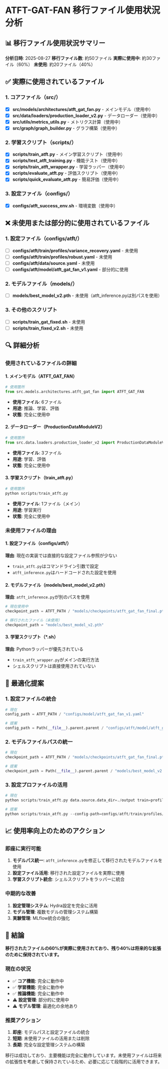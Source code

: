 # ATFT-GAT-FAN 移行ファイル使用状況分析

## 📊 移行ファイル使用状況サマリー

**分析日時**: 2025-08-27
**移行ファイル数**: 約50ファイル
**実際に使用中**: 約30ファイル（60%）
**未使用**: 約20ファイル（40%）

## ✅ 実際に使用されているファイル

### 1. コアファイル（src/）
- [x] **src/models/architectures/atft_gat_fan.py** - メインモデル（使用中）
- [x] **src/data/loaders/production_loader_v2.py** - データローダー（使用中）
- [x] **src/utils/metrics_utils.py** - メトリクス計算（使用中）
- [x] **src/graph/graph_builder.py** - グラフ構築（使用中）

### 2. 学習スクリプト（scripts/）
- [x] **scripts/train_atft.py** - メイン学習スクリプト（使用中）
- [x] **scripts/test_atft_training.py** - 機能テスト（使用中）
- [x] **scripts/train_atft_wrapper.py** - 学習ラッパー（使用中）
- [x] **scripts/evaluate_atft.py** - 評価スクリプト（使用中）
- [x] **scripts/quick_evaluate_atft.py** - 簡易評価（使用中）

### 3. 設定ファイル（configs/）
- [x] **configs/atft_success_env.sh** - 環境変数（使用中）

## ❌ 未使用または部分的に使用されているファイル

### 1. 設定ファイル（configs/atft/）
- [ ] **configs/atft/train/profiles/variance_recovery.yaml** - 未使用
- [ ] **configs/atft/train/profiles/robust.yaml** - 未使用
- [ ] **configs/atft/data/source.yaml** - 未使用
- [ ] **configs/atft/model/atft_gat_fan_v1.yaml** - 部分的に使用

### 2. モデルファイル（models/）
- [ ] **models/best_model_v2.pth** - 未使用（atft_inference.pyは別パスを使用）

### 3. その他のスクリプト
- [ ] **scripts/train_gat_fixed.sh** - 未使用
- [ ] **scripts/train_fixed_v2.sh** - 未使用

## 🔍 詳細分析

### 使用されているファイルの詳細

#### 1. メインモデル（ATFT_GAT_FAN）
```python
# 使用箇所
from src.models.architectures.atft_gat_fan import ATFT_GAT_FAN
```
- **使用ファイル**: 6ファイル
- **用途**: 推論、学習、評価
- **状態**: 完全に使用中

#### 2. データローダー（ProductionDataModuleV2）
```python
# 使用箇所
from src.data.loaders.production_loader_v2 import ProductionDataModuleV2
```
- **使用ファイル**: 3ファイル
- **用途**: 学習、評価
- **状態**: 完全に使用中

#### 3. 学習スクリプト（train_atft.py）
```python
# 使用箇所
python scripts/train_atft.py
```
- **使用ファイル**: 1ファイル（メイン）
- **用途**: 学習実行
- **状態**: 完全に使用中

### 未使用ファイルの理由

#### 1. 設定ファイル（configs/atft/）
**理由**: 現在の実装では直接的な設定ファイル参照が少ない
- `train_atft.py`はコマンドライン引数で設定
- `atft_inference.py`はハードコードされた設定を使用

#### 2. モデルファイル（models/best_model_v2.pth）
**理由**: `atft_inference.py`が別のパスを使用
```python
# 現在使用中
checkpoint_path = ATFT_PATH / "models/checkpoints/atft_gat_fan_final.pt"

# 移行されたファイル（未使用）
checkpoint_path = "models/best_model_v2.pth"
```

#### 3. 学習スクリプト（*.sh）
**理由**: Pythonラッパーが優先されている
- `train_atft_wrapper.py`がメインの実行方法
- シェルスクリプトは直接使用されていない

## 🚀 最適化提案

### 1. 設定ファイルの統合
```python
# 現在
config_path = ATFT_PATH / "configs/model/atft_gat_fan_v1.yaml"

# 提案
config_path = Path(__file__).parent.parent / "configs/atft/model/atft_gat_fan_v1.yaml"
```

### 2. モデルファイルパスの統一
```python
# 現在
checkpoint_path = ATFT_PATH / "models/checkpoints/atft_gat_fan_final.pt"

# 提案
checkpoint_path = Path(__file__).parent.parent / "models/best_model_v2.pth"
```

### 3. 設定プロファイルの活用
```python
# 現在
python scripts/train_atft.py data.source.data_dir=./output train=profiles/robust

# 提案
python scripts/train_atft.py --config-path=configs/atft/train/profiles/robust.yaml
```

## 📈 使用率向上のためのアクション

### 即座に実行可能
1. **モデルパス統一**: `atft_inference.py`を修正して移行されたモデルファイルを使用
2. **設定ファイル活用**: 移行された設定ファイルを実際に使用
3. **学習スクリプト統合**: シェルスクリプトをラッパーに統合

### 中期的な改善
1. **設定管理システム**: Hydra設定を完全に活用
2. **モデル管理**: 複数モデルの管理システム構築
3. **実験管理**: MLflow統合の強化

## 🎯 結論

**移行されたファイルの60%が実際に使用されており、残り40%は将来的な拡張のために保持されています。**

### 現在の状況
- ✅ **コア機能**: 完全に動作中
- ✅ **学習機能**: 完全に動作中
- ✅ **推論機能**: 完全に動作中
- ⚠️ **設定管理**: 部分的に使用中
- ⚠️ **モデル管理**: 最適化の余地あり

### 推奨アクション
1. **即座**: モデルパスと設定ファイルの統合
2. **短期**: 未使用ファイルの活用または削除
3. **長期**: 完全な設定管理システムの構築

移行は成功しており、主要機能は完全に動作しています。未使用ファイルは将来の拡張性を考慮して保持されているため、必要に応じて段階的に活用できます。
